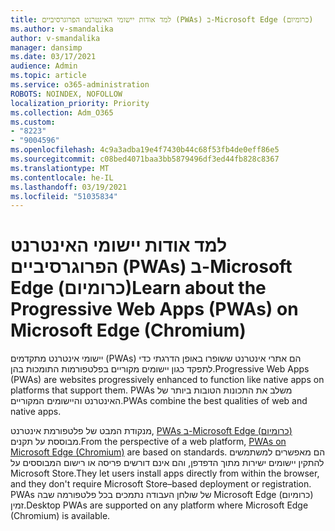 ```yaml
---
title: למד אודות יישומי האינטרנט הפרוגרסיביים (PWAs) ב-Microsoft Edge (כרומיום)
ms.author: v-smandalika
author: v-smandalika
manager: dansimp
ms.date: 03/17/2021
audience: Admin
ms.topic: article
ms.service: o365-administration
ROBOTS: NOINDEX, NOFOLLOW
localization_priority: Priority
ms.collection: Adm_O365
ms.custom:
- "8223"
- "9004596"
ms.openlocfilehash: 4c9a3adba19e4f7430b44c68f53fb4de0eff86e5
ms.sourcegitcommit: c08bed4071baa3bb5879496df3ed44fb828c8367
ms.translationtype: MT
ms.contentlocale: he-IL
ms.lasthandoff: 03/19/2021
ms.locfileid: "51035834"
---
```

# <a name="learn-about-the-progressive-web-apps-pwas-on-microsoft-edge-chromium"></a><span data-ttu-id="b3a2d-102">למד אודות יישומי האינטרנט הפרוגרסיביים (PWAs) ב-Microsoft Edge (כרומיום)</span><span class="sxs-lookup"><span data-stu-id="b3a2d-102">Learn about the Progressive Web Apps (PWAs) on Microsoft Edge (Chromium)</span></span>

<span data-ttu-id="b3a2d-103">יישומי אינטרנט מתקדמים (PWAs) הם אתרי אינטרנט ששופרו באופן הדרגתי כדי לתפקד כגון יישומים מקוריים בפלטפורמות התומכות בהן.</span><span class="sxs-lookup"><span data-stu-id="b3a2d-103">Progressive Web Apps (PWAs) are websites progressively enhanced to function like native apps on platforms that support them.</span></span> <span data-ttu-id="b3a2d-104">PWAs משלב את התכונות הטובות ביותר של האינטרנט והיישומים המקוריים.</span><span class="sxs-lookup"><span data-stu-id="b3a2d-104">PWAs combine the best qualities of web and native apps.</span></span>

<span data-ttu-id="b3a2d-105">מנקודת המבט של פלטפורמת אינטרנט, [PWAs ב-Microsoft Edge (כרומיום)](https://docs.microsoft.com/microsoft-edge/progressive-web-apps-chromium/#pwas-on-microsoft-edge-chromium) מבוססת על תקנים.</span><span class="sxs-lookup"><span data-stu-id="b3a2d-105">From the perspective of a web platform, [PWAs on Microsoft Edge (Chromium)](https://docs.microsoft.com/microsoft-edge/progressive-web-apps-chromium/#pwas-on-microsoft-edge-chromium) are based on standards.</span></span> <span data-ttu-id="b3a2d-106">הם מאפשרים למשתמשים להתקין יישומים ישירות מתוך הדפדפן, והם אינם דורשים פריסה או רישום המבוססים על Microsoft Store.</span><span class="sxs-lookup"><span data-stu-id="b3a2d-106">They let users install apps directly from within the browser, and they don't require Microsoft Store–based deployment or registration.</span></span> <span data-ttu-id="b3a2d-107">PWAs של שולחן העבודה נתמכים בכל פלטפורמה שבה Microsoft Edge (כרומיום) זמין.</span><span class="sxs-lookup"><span data-stu-id="b3a2d-107">Desktop PWAs are supported on any platform where Microsoft Edge (Chromium) is available.</span></span>
